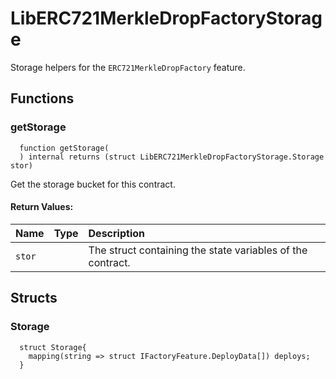 # LibERC721MerkleDropFactoryStorage

Storage helpers for the `ERC721MerkleDropFactory` feature.



## Functions
### getStorage
```solidity
  function getStorage(
  ) internal returns (struct LibERC721MerkleDropFactoryStorage.Storage stor)
``` 
Get the storage bucket for this contract.



#### Return Values:
| Name                           | Type          | Description                                                                  |
| :----------------------------- | :------------ | :--------------------------------------------------------------------------- |
|`stor`|  | The struct containing the state variables of the contract.




## Structs
### Storage
```solidity
  struct Storage{
    mapping(string => struct IFactoryFeature.DeployData[]) deploys;
  }
```

